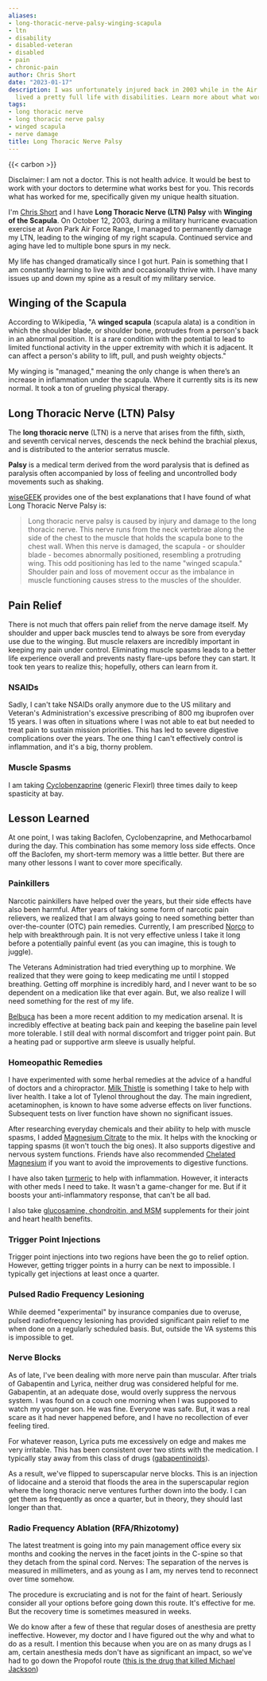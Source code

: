 ```yaml
---
aliases:
- long-thoracic-nerve-palsy-winging-scapula
- ltn
- disability
- disabled-veteran
- disabled
- pain
- chronic-pain
author: Chris Short
date: "2023-01-17"
description: I was unfortunately injured back in 2003 while in the Air Force and have
  lived a pretty full life with disabilities. Learn more about what works for me.
tags:
- long thoracic nerve
- long thoracic nerve palsy
- winged scapula
- nerve damage
title: Long Thoracic Nerve Palsy
---
```


{{< carbon >}}

Disclaimer: I am not a doctor. This is not health advice. It would be best to work with your doctors to determine what works best for you. This records what has worked for me, specifically given my unique health situation.

I'm [Chris Short](/about) and I have **Long Thoracic Nerve (LTN) Palsy** with **Winging of the Scapula**. On October 12, 2003, during a military hurricane evacuation exercise at Avon Park Air Force Range, I managed to permanently damage my LTN, leading to the winging of my right scapula. Continued service and aging have led to multiple bone spurs in my neck.

My life has changed dramatically since I got hurt. Pain is something that I am constantly learning to live with and occasionally thrive with. I have many issues up and down my spine as a result of my military service.

## Winging of the Scapula

According to Wikipedia, "A **winged scapula** (scapula alata) is a condition in which the shoulder blade, or shoulder bone, protrudes from a person's back in an abnormal position. It is a rare condition with the potential to lead to limited functional activity in the upper extremity with which it is adjacent. It can affect a person's ability to lift, pull, and push weighty objects."

My winging is "managed," meaning the only change is when there’s an increase in inflammation under the scapula. Where it currently sits is its new normal. It took a ton of grueling physical therapy.

## Long Thoracic Nerve (LTN) Palsy

The **long thoracic nerve** (LTN) is a nerve that arises from the fifth, sixth, and seventh cervical nerves, descends the neck behind the brachial plexus, and is distributed to the anterior serratus muscle.

**Palsy** is a medical term derived from the word paralysis that is defined as paralysis often accompanied by loss of feeling and uncontrolled body movements such as shaking.

[wiseGEEK](http://www.wisegeek.com/what-is-long-thoracic-nerve-palsy.htm) provides one of the best explanations that I have found of what Long Thoracic Nerve Palsy is:

> Long thoracic nerve palsy is caused by injury and damage to the long thoracic nerve. This nerve runs from the neck vertebrae along the side of the chest to the muscle that holds the scapula bone to the chest wall. When this nerve is damaged, the scapula - or shoulder blade - becomes abnormally positioned, resembling a protruding wing. This odd positioning has led to the name "winged scapula." Shoulder pain and loss of movement occur as the imbalance in muscle functioning causes stress to the muscles of the shoulder.

## Pain Relief

There is not much that offers pain relief from the nerve damage itself. My shoulder and upper back muscles tend to always be sore from everyday use due to the winging. But muscle relaxers are incredibly important in keeping my pain under control. Eliminating muscle spasms leads to a better life experience overall and prevents nasty flare-ups before they can start. It took ten years to realize this; hopefully, others can learn from it.

### NSAIDs

Sadly, I can't take NSAIDs orally anymore due to the US military and Veteran's Administration's excessive prescribing of 800 mg ibuprofen over 15 years. I was often in situations where I was not able to eat but needed to treat pain to sustain mission priorities. This has led to severe digestive complications over the years. The one thing I can't effectively control is inflammation, and it's a big, thorny problem.

### Muscle Spasms

I am taking [Cyclobenzaprine](https://en.m.wikipedia.org/wiki/Cyclobenzaprine) (generic Flexirl) three times daily to keep spasticity at bay.

## Lesson Learned

At one point, I was taking Baclofen, Cyclobenzaprine, and Methocarbamol during the day. This combination has some memory loss side effects. Once off the Baclofen, my short-term memory was a little better. But there are many other lessons I want to cover more specifically.

### Painkillers

Narcotic painkillers have helped over the years, but their side effects have also been harmful. After years of taking some form of narcotic pain relievers, we realized that I am always going to need something better than over-the-counter (OTC) pain remedies. Currently, I am prescribed [Norco](https://en.wikipedia.org/wiki/Hydrocodone/paracetamol) to help with breakthrough pain. It is not very effective unless I take it long before a potentially painful event (as you can imagine, this is tough to juggle).

The Veterans Administration had tried everything up to morphine. We realized that they were going to keep medicating me until I stopped breathing. Getting off morphine is incredibly hard, and I never want to be so dependent on a medication like that ever again. But, we also realize I will need something for the rest of my life.

[Belbuca](https://www.belbuca.com/) has been a more recent addition to my medication arsenal. It is incredibly effective at beating back pain and keeping the baseline pain level more tolerable. I still deal with normal discomfort and trigger point pain. But a heating pad or supportive arm sleeve is usually helpful.

### Homeopathic Remedies

I have experimented with some herbal remedies at the advice of a handful of doctors and a chiropractor. [Milk Thistle](https://amzn.to/3tYiWau) is something I take to help with liver health. I take a lot of Tylenol throughout the day. The main ingredient, acetaminophen, is known to have some adverse effects on liver functions. Subsequent tests on liver function have shown no significant issues.

After researching everyday chemicals and their ability to help with muscle spasms, I added [Magnesium Citrate](https://amzn.to/3Hq3g2V) to the mix. It helps with the knocking or tapping spasms (it won't touch the big ones). It also supports digestive and nervous system functions. Friends have also recommended [Chelated Magnesium](https://amzn.to/3S3QN9P) if you want to avoid the improvements to digestive functions.

I have also taken [turmeric](https://amzn.to/3S3QN9P) to help with inflammation. However, it interacts with other meds I need to take. It wasn't a game-changer for me. But if it boosts your anti-inflammatory response, that can't be all bad.

I also take [glucosamine, chondroitin, and MSM](https://amzn.to/48VgrEO) supplements for their joint and heart health benefits.

### Trigger Point Injections

Trigger point injections into two regions have been the go to relief option. However, getting trigger points in a hurry can be next to impossible. I typically get injections at least once a quarter.

### Pulsed Radio Frequency Lesioning

While deemed "experimental" by insurance companies due to overuse, pulsed radiofrequency lesioning has provided significant pain relief to me when done on a regularly scheduled basis. But, outside the VA systems this is impossible to get.

### Nerve Blocks

As of late, I've been dealing with more nerve pain than muscular. After trials of Gabapentin and Lyrica, neither drug was considered helpful for me. Gabapentin, at an adequate dose, would overly suppress the nervous system. I was found on a couch one morning when I was supposed to watch my younger son. He was fine. Everyone was safe. But, it was a real scare as it had never happened before, and I have no recollection of ever feeling tired.

For whatever reason, Lyrica puts me excessively on edge and makes me very irritable. This has been consistent over two stints with the medication. I typically stay away from this class of drugs ([gabapentinoids](https://en.wikipedia.org/wiki/Gabapentinoid)).

As a result, we've flipped to superscapular nerve blocks. This is an injection of lidocaine and a steroid that floods the area in the superscapular region where the long thoracic nerve ventures further down into the body. I can get them as frequently as once a quarter, but in theory, they should last longer than that.

### Radio Frequency Ablation (RFA/Rhizotomy)

The latest treatment is going into my pain management office every six months and cooking the nerves in the facet joints in the C-spine so that they detach from the spinal cord. Nerves: The separation of the nerves is measured in millimeters, and as young as I am, my nerves tend to reconnect over time somehow.

The procedure is excruciating and is not for the faint of heart. Seriously consider all your options before going down this route. It's effective for me. But the recovery time is sometimes measured in weeks.

We do know after a few of these that regular doses of anesthesia are pretty ineffective. However, my doctor and I have figured out the why and what to do as a result. I mention this because when you are on as many drugs as I am, certain anesthesia meds don't have as significant an impact, so we've had to go down the Propofol route ([this is the drug that killed Michael Jackson](https://shortcdn.com/chrisshort/pdf/Propofol_the_drug_that_killed_Michael_Jackson-Harvard_Health.pdf))
